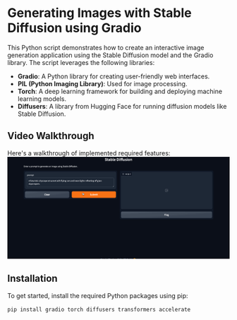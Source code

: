 # Generating Images with Stable Diffusion using Gradio

This Python script demonstrates how to create an interactive image generation application using the Stable Diffusion model and the Gradio library. The script leverages the following libraries:

- **Gradio**: A Python library for creating user-friendly web interfaces.
- **PIL (Python Imaging Library)**: Used for image processing.
- **Torch**: A deep learning framework for building and deploying machine learning models.
- **Diffusers**: A library from Hugging Face for running diffusion models like Stable Diffusion.

## Video Walkthrough

Here's a walkthrough of implemented required features:
![Video Walkthrough](https://github.com/vetskiver/stable-diffusion-app/blob/master/stable-diffusion-demo.gif)

## Installation

To get started, install the required Python packages using pip:

```bash
pip install gradio torch diffusers transformers accelerate
